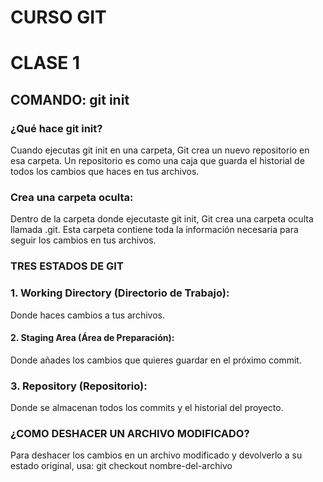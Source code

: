 # **CURSO GIT**
# CLASE 1
## COMANDO: git init
### ¿Qué hace git init?
Cuando ejecutas git init en una carpeta, Git crea un nuevo repositorio en esa carpeta. 
Un repositorio es como una caja que guarda el historial de todos los cambios que haces en tus archivos.

### Crea una carpeta oculta:
 Dentro de la carpeta donde ejecutaste git init, Git crea una carpeta oculta llamada .git. Esta carpeta contiene toda la información necesaria para seguir los cambios en tus archivos.
### TRES ESTADOS DE GIT
### 1. Working Directory (Directorio de Trabajo): 
Donde haces cambios a tus archivos.
#### 2. Staging Area (Área de Preparación):
 Donde añades los cambios que quieres guardar en el próximo commit.
### 3. Repository (Repositorio):
Donde se almacenan todos los commits y el historial del proyecto.

### ¿COMO DESHACER UN ARCHIVO MODIFICADO?
Para deshacer los cambios en un archivo modificado y devolverlo a su estado original, usa: 
              git checkout nombre-del-archivo





